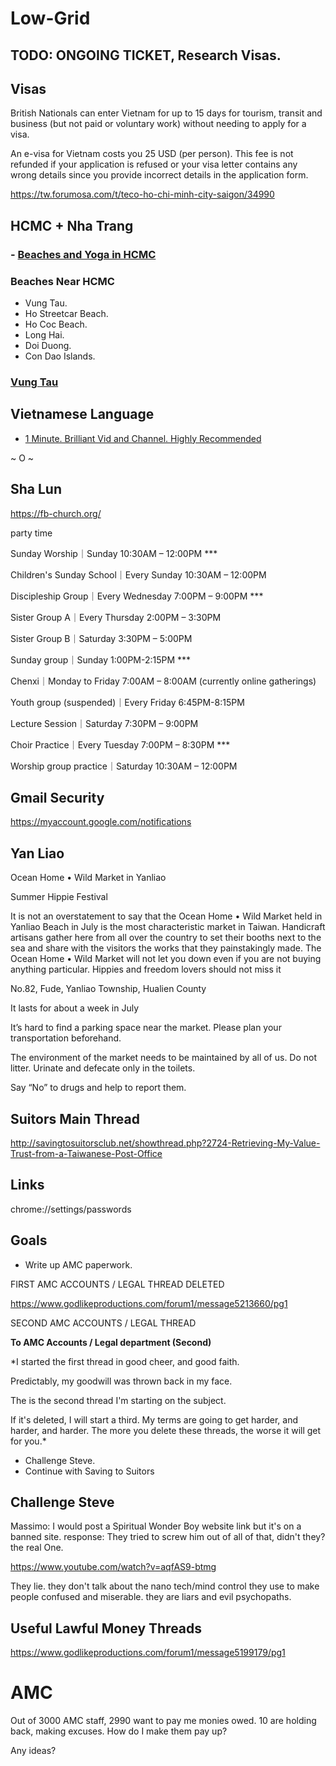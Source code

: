 # Low-Grid

## TODO: ONGOING TICKET, Research Visas. 

## Visas

British Nationals can enter Vietnam for up to 15 days for tourism, transit and business (but not paid or voluntary work)
without needing to apply for a visa.

An e-visa for Vietnam costs you 25 USD (per person). This fee is not refunded if your application is refused or your visa letter contains any wrong details since you provide incorrect details in the application form.

https://tw.forumosa.com/t/teco-ho-chi-minh-city-saigon/34990

## HCMC + Nha Trang

### - [Beaches and Yoga in HCMC](https://www.tripadvisor.com/Attractions-g293925-Activities-c40-t260-Ho_Chi_Minh_City.html)

### Beaches Near HCMC

- Vung Tau.
- Ho Streetcar Beach.
- Ho Coc Beach.
- Long Hai.
- Doi Duong.
- Con Dao Islands.

### [Vung Tau](https://en.wikipedia.org/wiki/V%C5%A9ng_T%C3%A0u)

## Vietnamese Language

- [1 Minute. Brilliant Vid and Channel. Highly Recommended](https://www.youtube.com/watch?v=5ozzd3lD__M)

~ O ~

## Sha Lun

https://fb-church.org/

party time

Sunday Worship｜Sunday 10:30AM – 12:00PM ***


Children's Sunday School｜Every Sunday 10:30AM – 12:00PM


Discipleship Group｜Every Wednesday 7:00PM – 9:00PM ***


Sister Group A｜Every Thursday 2:00PM – 3:30PM


Sister Group B｜Saturday 3:30PM – 5:00PM


Sunday group｜Sunday 1:00PM-2:15PM ***



Chenxi｜Monday to Friday 7:00AM – 8:00AM (currently online gatherings)


Youth group (suspended)｜Every Friday 6:45PM-8:15PM


Lecture Session｜Saturday 7:30PM – 9:00PM


Choir Practice｜Every Tuesday 7:00PM – 8:30PM ***


Worship group practice｜Saturday 10:30AM – 12:00PM

## Gmail Security

https://myaccount.google.com/notifications


## Yan Liao

Ocean Home • Wild Market in Yanliao

Summer Hippie Festival

It is not an overstatement to say that the Ocean Home • Wild Market held in Yanliao Beach in July is the most characteristic market in Taiwan. Handicraft artisans gather here from all over the country to set their booths next to the sea and share with the visitors the works that they painstakingly made. The Ocean Home • Wild Market will not let you down even if you are not buying anything particular. Hippies and freedom lovers should not miss it

No.82, Fude, Yanliao Township, Hualien County

It lasts for about a week in July

It’s hard to find a parking space near the market. Please plan your transportation beforehand.

The environment of the market needs to be maintained by all of us. Do not litter. Urinate and defecate only in the toilets.

Say “No” to drugs and help to report them.

## Suitors Main Thread

http://savingtosuitorsclub.net/showthread.php?2724-Retrieving-My-Value-Trust-from-a-Taiwanese-Post-Office

## Links

chrome://settings/passwords

## Goals

- Write up AMC paperwork. 

FIRST AMC ACCOUNTS / LEGAL THREAD DELETED

https://www.godlikeproductions.com/forum1/message5213660/pg1

SECOND AMC ACCOUNTS / LEGAL THREAD

**To AMC Accounts / Legal department (Second)**

*I started the first thread in good cheer, and good faith.

Predictably, my goodwill was thrown back in my face.

The is the second thread I'm starting on the subject.

If it's deleted, I will start a third. My terms are going to get harder, and harder, and harder. The more you delete these threads, the worse it will get for you.*


- Challenge Steve.
- Continue with Saving to Suitors  


## Challenge Steve

Massimo: I would post a Spiritual Wonder Boy website link but it's on a banned site.
response: They tried to screw him out of all of that, didn't they? the real One.

https://www.youtube.com/watch?v=aqfAS9-btmg

They lie. they don't talk about the nano tech/mind control they use to make people confused and miserable. they are liars and evil psychopaths.


## Useful Lawful Money Threads

https://www.godlikeproductions.com/forum1/message5199179/pg1



# AMC

Out of 3000 AMC staff, 2990 want to pay me monies owed. 10 are holding back, making excuses.
How do I make them pay up?

Any ideas?
